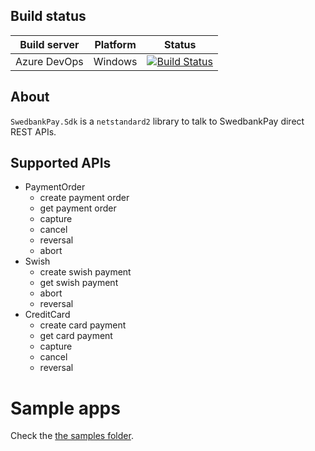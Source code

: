 ## Build status

| Build server                | Platform     | Status                                            |
|-----------------------------|--------------|---------------------------------------------------|
| Azure DevOps                | Windows      | [![Build Status][azdo-badge]][azdo-build]         |

## About

`SwedbankPay.Sdk` is a `netstandard2` library to talk to SwedbankPay direct REST APIs.

## Supported APIs

* PaymentOrder
  * create payment order
  * get payment order
  * capture
  * cancel
  * reversal
  * abort
* Swish
  * create swish payment
  * get swish payment
  * abort
  * reversal
* CreditCard
  * create card payment
  * get card payment
  * capture
  * cancel
  * reversal

# Sample apps

Check the [the samples folder][samples].

  [azdo-badge]: https://dev.azure.com/SwedbankPay/swedbank-pay-sdk-dotnet/_apis/build/status/swedbank-pay-sdk-dotnet-CI?branchName=master
  [azdo-build]: https://dev.azure.com/SwedbankPay/swedbank-pay-sdk-dotnet/_build/latest?definitionId=1&branchName=master
  [samples]: https://github.com/SwedbankPay/swedbank-pay-sdk-dotnet/tree/master/src/Samples
